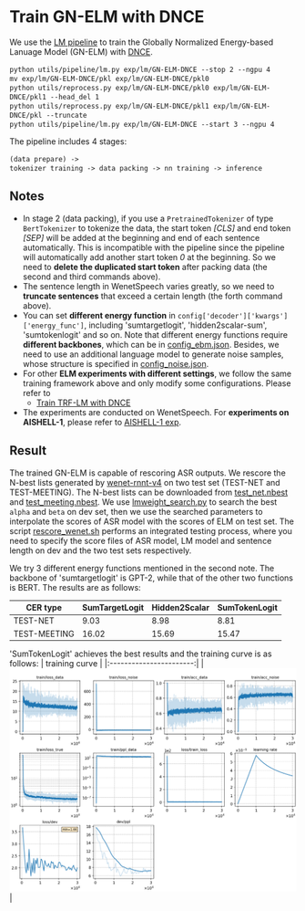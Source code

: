 # Train GN-ELM with DNCE
We use the [LM pipeline](../../README.md) to train the Globally Normalized Energy-based Lanuage Model (GN-ELM) with [DNCE](https://ieeexplore.ieee.org/abstract/document/8639591/).
```
python utils/pipeline/lm.py exp/lm/GN-ELM-DNCE --stop 2 --ngpu 4
mv exp/lm/GN-ELM-DNCE/pkl exp/lm/GN-ELM-DNCE/pkl0
python utils/reprocess.py exp/lm/GN-ELM-DNCE/pkl0 exp/lm/GN-ELM-DNCE/pkl1 --head_del 1
python utils/reprocess.py exp/lm/GN-ELM-DNCE/pkl1 exp/lm/GN-ELM-DNCE/pkl --truncate
python utils/pipeline/lm.py exp/lm/GN-ELM-DNCE --start 3 --ngpu 4
```
The pipeline includes 4 stages:
```
(data prepare) ->
tokenizer training -> data packing -> nn training -> inference
```

## Notes

* In stage 2 (data packing), if you use a `PretrainedTokenizer` of type `BertTokenizer` to tokenize the data, the start token *[CLS]* and end token *[SEP]* will be added at the beginning and end of each sentence automatically. This is incompatible with the pipeline since the pipeline will automatically add another start token *0* at the beginning. So we need to **delete the duplicated start token** after packing data (the second and third commands above).
* The sentence length in WenetSpeech varies greatly, so we need to **truncate sentences** that exceed a certain length (the forth command above).
* You can set **different energy function** in  `config['decoder']['kwargs']['energy_func']`, including 'sumtargetlogit', 'hidden2scalar-sum', 'sumtokenlogit' and so on. Note that different energy functions require **different backbones**, which can be in [config_ebm.json](./config_ebm.json). Besides, we need to use an additional language model to generate noise samples, whose structure is specified in [config_noise.json](./config_noise.json).
* For other **ELM experiments with different settings**, we follow the same training framework above and only modify some configurations.
Please refer to
  - [Train TRF-LM with DNCE](../TRF-LM-DNCE/readme.md)
* The experiments are conducted on WenetSpeech. For **experiments on AISHELL-1**, please refer to [AISHELL-1 exp](../../../../aishell/exp/lm/GN-ELM-DNCE/readme.md).


## Result
The trained GN-ELM is capable of rescoring ASR outputs. We rescore the N-best lists generated by [wenet-rnnt-v4](../../../../wenetspeech/exp/rnnt/rnnt-v4/readme.md) on two test set (TEST-NET and TEST-MEETING). The N-best lists can be downloaded from [test_net.nbest]() and [test_meeting.nbest]().
We use [lmweight_search.py](../../../utils/lm/lmweight_search.py) to search the best `alpha` and `beta` on dev set, then we use the searched parameters to interpolate the scores of ASR model with the scores of ELM on test set. The script [rescore_wenet.sh](../../../utils/rescore_wenet.sh) performs an integrated testing process, where you need to specify the score files of ASR model, LM model and sentence length on dev and the two test sets respectively.

We try 3 different energy functions mentioned in the second note. The backbone of 'sumtargetlogit' is GPT-2, while that of the other two functions is BERT. The results are as follows:

|CER type     | SumTargetLogit |  Hidden2Scalar  | SumTokenLogit |
| -------     | -------- | ----------- | ----------- |
| TEST-NET   | 9.03     |  8.98       |  8.81       |
| TEST-MEETING| 16.02     |  15.69       |  15.47       | 

'SumTokenLogit' achieves the best results and the training curve is as follows:
|     training curve    |
|:-----------------------:|
|![monitor](./monitor.png)|
